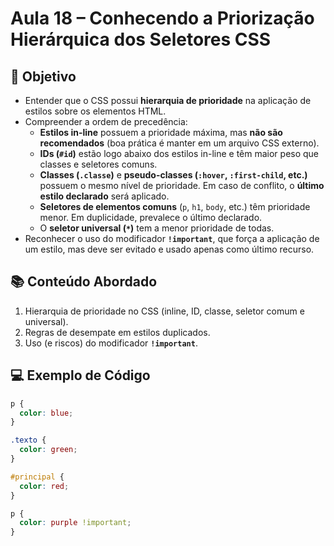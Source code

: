 # Aula 18 – Conhecendo a Priorização Hierárquica dos Seletores CSS

## 🎯 Objetivo

- Entender que o CSS possui **hierarquia de prioridade** na aplicação de estilos sobre os elementos HTML.
- Compreender a ordem de precedência:
  - **Estilos in-line** possuem a prioridade máxima, mas **não são recomendados** (boa prática é manter em um arquivo CSS externo).
  - **IDs (`#id`)** estão logo abaixo dos estilos in-line e têm maior peso que classes e seletores comuns.
  - **Classes (`.classe`)** e **pseudo-classes (`:hover`, `:first-child`, etc.)** possuem o mesmo nível de prioridade. Em caso de conflito, o **último estilo declarado** será aplicado.
  - **Seletores de elementos comuns** (`p`, `h1`, `body`, etc.) têm prioridade menor. Em duplicidade, prevalece o último declarado.
  - O **seletor universal (`*`)** tem a menor prioridade de todas.
- Reconhecer o uso do modificador **`!important`**, que força a aplicação de um estilo, mas deve ser evitado e usado apenas como último recurso.

## 📚 Conteúdo Abordado

1. Hierarquia de prioridade no CSS (inline, ID, classe, seletor comum e universal).
2. Regras de desempate em estilos duplicados.
3. Uso (e riscos) do modificador **`!important`**.

## 💻 Exemplo de Código

```css
p {
  color: blue;
}

.texto {
  color: green;
}

#principal {
  color: red;
}

p {
  color: purple !important;
}
```
